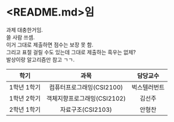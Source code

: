 # <README.md>임

과제 대충한거임.<br />
쓸 사람 쓰셈.<br />
이거 그대로 제출하면 점수는 보장 못 함.<br />
그리고 표절 걸릴 수도 있는데 그대로 제출하는 흑우는 없제?<br />
발상이랑 알고리즘만 참고 ㄱㄱ.<br />

|<center>학기</center>|<center>과목</center>|<center>담당교수</center>|
|:-----------------:|:------------------:|:--------------------:|
|<center>1학년 1학기</center>|<center>컴퓨터프로그래밍(CSI2100)</center>|<center>벅스텔러번트</center>|
|<center>1학년 2학기</center>|<center>객체지향프로그래밍(CSI2102)</center>|<center>김선주</center>|
|<center>2학년 1학기</center>|<center>자료구조(CSI2103)</center>|<center>안형찬</center>|
